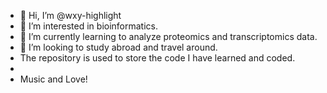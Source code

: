 - 👋 Hi, I’m @wxy-highlight
- 👀 I’m interested in bioinformatics.
- 🌱 I’m currently learning to analyze proteomics and transcriptomics data.
- 💞️ I’m looking to study abroad and travel around.
- The repository is used to store the code I have learned and coded.
- 
- Music and Love!
